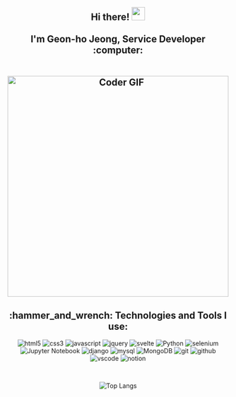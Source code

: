 <h2>
 <abc>
 <p align="center">
  <br>Hi there! <img src="https://user-images.githubusercontent.com/42378118/110234147-e3259600-7f4e-11eb-95be-0c4047144dea.gif" width="30"><br>
  <br> I'm Geon-ho Jeong, Service Developer :computer:<br>
  </p>
  <br>
  <div align="center">
    <img src="https://media.giphy.com/media/SWoSkN6DxTszqIKEqv/giphy.gif" alt="Coder GIF" width="500">
  </div>
 </abc>
</h2> 
<h2 align="center" height="20px" line-height="20px">:hammer_and_wrench: Technologies and Tools I use:</h2>
<!--django랑 svelte, mongoDB 정도 업로드 ㄱㄱ-->
<div align="center">

![html5](https://img.shields.io/badge/html5-E34F26.svg?&style=for-the-badge&logo=html5&logoColor=white) 
![css3](https://img.shields.io/badge/css3-1572B6.svg?&style=for-the-badge&logo=css3&logoColor=white)
![javascript](https://img.shields.io/badge/javascript-F7DF1E.svg?&style=for-the-badge&logo=javascript&logoColor=white)
![jquery](https://img.shields.io/badge/jquery-0769AD.svg?&style=for-the-badge&logo=jquery&logoColor=white) 
![svelte](https://img.shields.io/badge/svelte-FF3E00.svg?&style=for-the-badge&logo=svelte&logoColor=white)
![Python](https://img.shields.io/badge/python-3776AB.svg?&style=for-the-badge&logo=python&logoColor=white)
![selenium](https://img.shields.io/badge/selenium-43B02A.svg?&style=for-the-badge&logo=selenium&logoColor=white)
![Jupyter Notebook](https://img.shields.io/badge/jupyter%20notebook-F37626.svg?&style=for-the-badge&logo=jupyter&logoColor=white)
![django](https://img.shields.io/badge/django-092E20.svg?&style=for-the-badge&logo=django&logoColor=white)
![mysql](https://img.shields.io/badge/mysql-4479A1.svg?&style=for-the-badge&logo=mysql&logoColor=white) 
![MongoDB](https://img.shields.io/badge/mongodb-47A248.svg?&style=for-the-badge&logo=mongodb&logoColor=white)
![git](https://img.shields.io/badge/git-F05032.svg?&style=for-the-badge&logo=git&logoColor=white)
![github](https://img.shields.io/badge/github-181717.svg?&style=for-the-badge&logo=github&logoColor=white)
![vscode](https://img.shields.io/badge/vscode-007ACC.svg?&style=for-the-badge&logo=visualstudiocode&logoColor=white)
![notion](https://img.shields.io/badge/notion-000000.svg?&style=for-the-badge&logo=notion&logoColor=white)

<!--
<a href="https://html.spec.whatwg.org/multipage/nav-history-apis.html#htmldocument" target="_blank">
<a href="https://docs.python.org/ko/3/" target="_blank">
-->
</div>
<br>
<div align="center">

![Top Langs](https://github-readme-stats.vercel.app/api/top-langs/?username=wjdrjsgh&layout=compact)</div>
